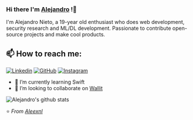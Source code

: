 ### Hi there I'm [Alejandro](https://aleexnl.me) !👋

I'm Alejandro Nieto, a 19-year old enthusiast who does web development, security research and ML/DL development. Passionate to contribute open-source projects and make cool products.<br>

## 📫 How to reach me:

[![Linkedin](https://img.shields.io/badge/LinkedIn-0077B5?style=for-the-badge&logo=linkedin&logoColor=white)](https://www.linkedin.com/in/alejandro-nieto-luque/) [![GitHub](https://img.shields.io/badge/GitHub-100000?style=for-the-badge&logo=github&logoColor=white)](https://github.com/aleexnl) [![Instagram](https://img.shields.io/badge/Instagram-E4405F?style=for-the-badge&logo=instagram&logoColor=white)](https://www.instagram.com/aleexnl/)

-   🌱 I’m currently learning Swift
-   👯 I’m looking to collaborate on [Wallit](https://github.com/aleexnl/wallit)

![Alejandro's github stats](https://github-readme-stats.vercel.app/api?username=aleexnl&show_icons=true&theme=dark)

⭐️ _From [Aleexnl](https://github.com/aleexnl)_
